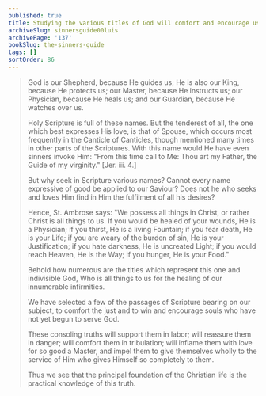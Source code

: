 ```yaml
---
published: true
title: Studying the various titles of God will comfort and encourage us
archiveSlug: sinnersguide00luis
archivePage: '137'
bookSlug: the-sinners-guide
tags: []
sortOrder: 86
---
```


> God is our Shepherd, because He guides us; He is also our King, because He protects us; our Master, because He instructs us; our Physician, because He heals us; and our Guardian, because He watches over us.
>
> Holy Scripture is full of these names. But the tenderest of all, the one which best expresses His love, is that of Spouse, which occurs most frequently in the Canticle of Canticles, though mentioned many times in other parts of the Scriptures. With this name would He have even sinners invoke Him: "From this time call to Me: Thou art my Father, the Guide of my virginity." [Jer. iii. 4.]
>
> But why seek in Scripture various names? Cannot every name expressive of good be applied to our Saviour? Does not he who seeks and loves Him find in Him the fulfilment of all his desires?
>
> Hence, St. Ambrose says: "We possess all things in Christ, or rather Christ is all things to us. If you would be healed of your wounds, He is a Physician; if you thirst, He is a living Fountain; if you fear death, He is your Life; if you are weary of the burden of sin, He is your Justification; if you hate darkness, He is uncreated Light; if you would reach Heaven, He is the Way; if you hunger, He is your Food."
>
> Behold how numerous are the titles which represent this one and indivisible God, Who is all things to us for the healing of our innumerable infirmities.
>
> We have selected a few of the passages of Scripture bearing on our subject, to comfort the just and to win and encourage souls who have not yet begun to serve God.
>
> These consoling truths will support them in labor; will reassure them in danger; will comfort them in tribulation; will inflame them with love for so good a Master, and impel them to give themselves wholly to the service of Him who gives Himself so completely to them.
>
> Thus we see that the principal foundation of the Christian life is the practical knowledge of this truth.
